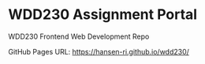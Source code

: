 # WDD230 Assignment Portal
WDD230 Frontend Web Development Repo

GitHub Pages URL: https://hansen-ri.github.io/wdd230/